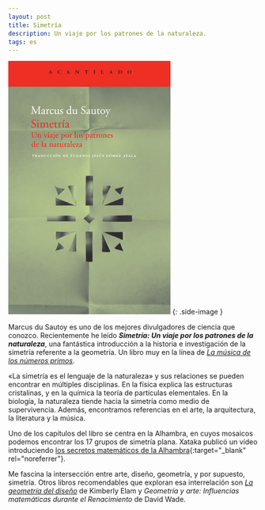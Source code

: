 ```yaml
---
layout: post
title: Simetría
description: Un viaje por los patrones de la naturaleza.
tags: es
---
```


![Simetría][1]
{: .side-image }

Marcus du Sautoy es uno de los mejores divulgadores de ciencia que conozco.
Recientemente he leído ***Simetría: Un viaje por los patrones de la
naturaleza***, una fantástica introducción a la historia e investigación de la
simetría referente a la geometría. Un libro muy en la línea de [*La música de
los números primos*][2].

«La simetría es el lenguaje de la naturaleza» y sus relaciones se pueden
encontrar en múltiples disciplinas. En la física explica las estructuras
cristalinas, y en la química la teoría de partículas elementales. En la
biología, la naturaleza tiende hacia la simetría como medio de supervivencia.
Además, encontramos referencias en el arte, la arquitectura, la literatura y la
música.

Uno de los capítulos del libro se centra en la Alhambra, en cuyos mosaicos
podemos encontrar los 17 grupos de simetría plana. Xataka publicó un vídeo
introduciendo [los secretos matemáticos de la Alhambra][4]{:target="_blank" rel="noreferrer"}.

Me fascina la intersección entre arte, diseño, geometría, y por supuesto,
simetría. Otros libros recomendables que exploran esa interrelación son [*La
geometría del diseño*][3] de Kimberly Elam y *Geometría y arte: Influencias
matemáticas durante el Renacimiento* de David Wade.


[1]: /assets/images/notes/simetria.jpg
[2]: /la-musica-de-los-numeros-primos/
[3]: /la-geometria-del-diseno/
[4]: https://youtu.be/d0VGhwtITO4
